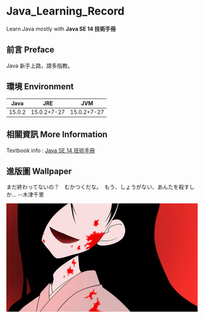 # Java_Learning_Record
Learn Java mostly with **Java SE 14 技術手冊**

## 前言  Preface
Java 新手上路，請多指教。

## 環境  Environment
Java|JRE|JVM
-|:-:|-
15.0.2|15.0.2+7-27|15.0.2+7-27

## 相關資訊  More Information
Textbook info : [Java SE 14 技術手冊](http://books.gotop.com.tw/v_ACL059300)

## 進版圖  Wallpaper
まだ終わってないの？　むかつくだな。　もう、しょうがない、あんたを殺すしか...
--木津千里

![image](wallpaper416.jpg)
